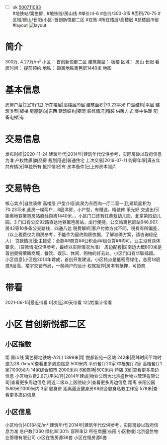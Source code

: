 - [ ] ok [500711093](https://bj.5i5j.com/ershoufang/500711093.html)  
 #地铁站/篱笆房 ,  #地铁线/房山线
#单价/4-6 #总价/300-315 #面积/70-75   #区域/房山/长阳/小区-首创新悦都二区 #在售 #所在楼层/高楼层 #总楼层/9层 #layout 
![layout](http://image2.5i5j.com//group2/M00/F5/9A/CgqJM17dl82AaEwCAAGgmfN2MZI651.jpg_P5.jpg) 
# 简介 
 300万,  4.27万/m² 
小区： 首创新悦都二区
建筑类型： 板楼
区域： 房山 长阳
看房时间： 提前预约
地铁： 距离地铁篱笆房1440米 地图
# 基本信息 
 房屋户型|2室1厅1卫
所在楼层|高楼层/9层
建筑面积|70.23平米
户型结构|平层
建筑类型|板楼
房屋朝向|东西
建筑结构|钢混
装修情况|精装
供暖方式|集中供暖
配备电梯|有
# 交易信息 
 发布时间|2020-11-24
建筑年代|2014年|建筑年代仅供参考，实际房龄以政府信息为准
产权性质|商品房
规划用途|普通住宅
上次交易|2016-07-11
购房年限|满五年
共有情况|单独所有
抵押情况|有
房本备件|已上传房本照片
# 交易特色 
 核心卖点|自住装修 高楼层
户型介绍|此房为东西向一厅二室一卫,建筑面积为70.23平米,此房一梯两户，8层洋房，小户型，有赠送，精装修 采光好
交通出行|距离地铁篱笆房站直线距离1440米，，小区门口还有红黄蓝幼儿园、北京第四幼儿园。3.门口有公交92路直达地铁篱笆房站，出行便捷。公交站篱笆房站646.907.房42等10多条公交路线，四通八达
税费解析|客户付款方式不同，税费有所偏差，（以上税费仅为购房参考，不能作为最终购房依据，了解准确方案，请咨询经纪人）
贷款情况|业主接受：全款##商贷##公积金##组合贷##均可。业主没有具体要求，（贷款情况仅供参考，最终以实际情况为准）
周边配套|区南边大概800米是首创奥特莱斯商城，餐饮、娱乐、休闲、购物的好去处。小区门口有华联综超。
小区信息|小区是2014年建成，首创开发建设。小区特点是低密高绿化，总高18层或9层高，楼宇交错布局，一梯两户的设计
权属抵押|房本有抵押，可协商
# 带看 
 2021-06-15|最近带看	 0|次|近30天带看	 12|次|累计带看
# 小区 首创新悦都二区
## 小区指数 
 距 房山线 篱笆房地铁站-A2口 1399米|距 悦都新苑一区站 242米|高峰时间平均时速为28.7km/h|查看更多周边信息
500米内 平价餐厅20家
中档餐厅2家
高档餐厅1家|1000米内 14家综合超市
2000米内 8家商场|500米内 药店 3家|查看更多周边信息
小区物业费2.6元/平米/月|2014年建成|物业公司为北京盛世物业管理有限公司|查看更多周边信息
附近二级以上医院较少|查看更多周边信息
距离 长阳公园 1580米|1000米内 3家 健身房
距离最近健身房K6综合健身私教工作室 578米|查看更多周边信息
## 小区信息 
 小区均价|40184元/m²
建筑年代|2014年|建筑年代仅供参考，实际房龄以政府信息为准
总户数|1360
绿化率|30%
容积率|2
所在商圈|长阳
小区物业|北京盛世物业管理有限公司
小区在售房源36套
小区在租房源5套
